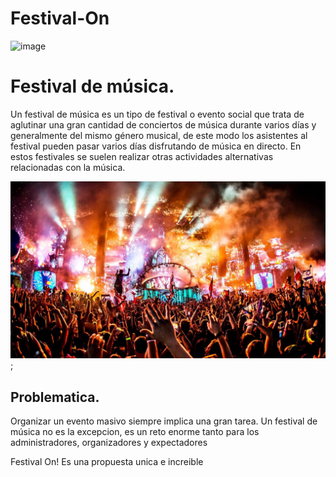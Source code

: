 # Festival-On


![image](https://user-images.githubusercontent.com/37425706/44371103-d92c0c80-a4a2-11e8-8c4c-ce1b09ba1fd8.png)

# Festival de música.

Un festival de música es un tipo de festival o evento social que trata de aglutinar una gran cantidad de conciertos de música durante varios días y generalmente del mismo género musical, de este modo los asistentes al festival pueden pasar varios días disfrutando de música en directo. En estos festivales se suelen realizar otras actividades alternativas relacionadas con la música.

![Festival de música](assets/image/festival-musica.jpg);

## Problematica.

Organizar un evento masivo siempre implica una gran tarea.
Un festival de música no es la excepcion, es un reto enorme tanto para los administradores, organizadores y expectadores 

Festival On! Es una propuesta unica e increible  
